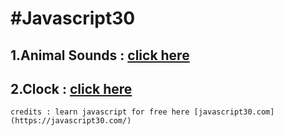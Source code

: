 # **#Javascript30**

## 1.Animal Sounds : [click here](https://anudeep-313.github.io/JS30/Animal%20sounds/index.html)
## 2.Clock : [click here](https://anudeep-313.github.io/JS30/Clock/index.html)






    credits : learn javascript for free here [javascript30.com](https://javascript30.com/)
